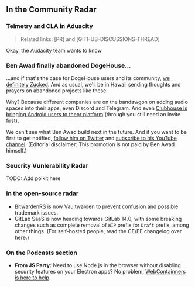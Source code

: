 ## In the Community Radar

### Telmetry and CLA in Aduacity

> Related links: [PR] and [GITHUB-DISCUSSIONS-THREAD]

Okay, the Audacity team wants to know

### Ben Awad finally abandoned DogeHouse...

...and if that's the case for DogeHouse users and its community, [we definitely Zucked](https://www.youtube.com/watch?v=cOmdkN6MOwU). And as usual, we'll be in Hawaii sending thoughts and prayers on abandoned projects like these.

Why? Because different companies are on the bandawgon on adding audio spaces into their apps, even Discord and Telegram. And even [Clubhouse is bringing Android users to theor platform](https://techcrunch.com/2021/05/03/clubhouse-begins-externally-testing-its-android-app) (through you still need an invite first).

We can't see what Ben Awad build next in the future. And if you want to be first to get notified, [follow him on Twitter](https://twitter.com/benawad) and [subscribe to his YouTube channel](https://rtapp.tk/benawad-yt). (Editorial disclaimer: This promotion is not paid by Ben Awad himself.)

### Seucrity Vunlerability Radar

TODO: Add polkit here

### In the open-source radar

* BitwardenRS is now Vaultwarden to prevent confusion and possible trademark issues.
* GitLab SaaS is now heading towards GitLab 14.0, with some breaking changes such as complete removal of
`WIP` prefix for `Draft` prefix, among other things. (For self-hosted people, read the CE/EE changelog
over here.)

### On the Podcasts section

* **From JS Party:** Need to use Node.js in the browser without disabling security features on your Electron apps? No problem, [WebContainners is here to help](https://open.spotify.com/episode/5U83QXrfKl7lUhEY87PyyL?si=oQ8NlnpTRsSAvraTpzCdng&utm_source=copy-link&dl_branch=1).
